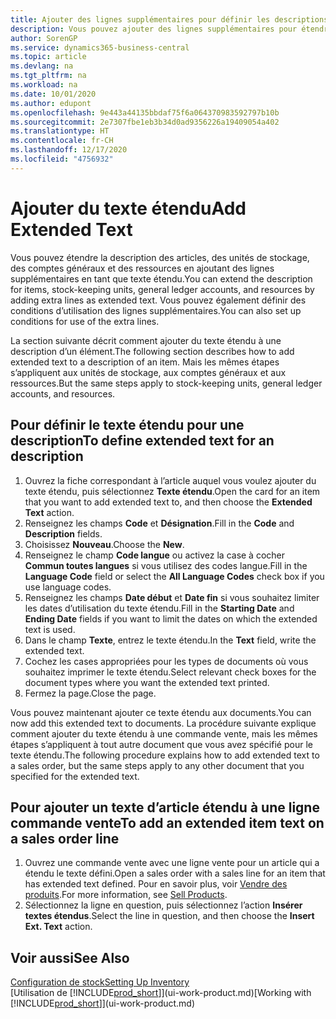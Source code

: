 ```yaml
---
title: Ajouter des lignes supplémentaires pour définir les descriptions étendues
description: Vous pouvez ajouter des lignes supplémentaires pour étendre le texte standard qui décrit un article, un compte général et d’autres données.
author: SorenGP
ms.service: dynamics365-business-central
ms.topic: article
ms.devlang: na
ms.tgt_pltfrm: na
ms.workload: na
ms.date: 10/01/2020
ms.author: edupont
ms.openlocfilehash: 9e443a44135bbdaf75f6a064370983592797b10b
ms.sourcegitcommit: 2e7307fbe1eb3b34d0ad9356226a19409054a402
ms.translationtype: HT
ms.contentlocale: fr-CH
ms.lasthandoff: 12/17/2020
ms.locfileid: "4756932"
---
```

# <a name="add-extended-text"></a><span data-ttu-id="5b895-103">Ajouter du texte étendu</span><span class="sxs-lookup"><span data-stu-id="5b895-103">Add Extended Text</span></span>

<span data-ttu-id="5b895-104">Vous pouvez étendre la description des articles, des unités de stockage, des comptes généraux et des ressources en ajoutant des lignes supplémentaires en tant que texte étendu.</span><span class="sxs-lookup"><span data-stu-id="5b895-104">You can extend the description for items, stock-keeping units, general ledger accounts, and resources by adding extra lines as extended text.</span></span> <span data-ttu-id="5b895-105">Vous pouvez également définir des conditions d’utilisation des lignes supplémentaires.</span><span class="sxs-lookup"><span data-stu-id="5b895-105">You can also set up conditions for use of the extra lines.</span></span>  

<span data-ttu-id="5b895-106">La section suivante décrit comment ajouter du texte étendu à une description d’un élément.</span><span class="sxs-lookup"><span data-stu-id="5b895-106">The following section describes how to add extended text to a description of an item.</span></span> <span data-ttu-id="5b895-107">Mais les mêmes étapes s’appliquent aux unités de stockage, aux comptes généraux et aux ressources.</span><span class="sxs-lookup"><span data-stu-id="5b895-107">But the same steps apply to stock-keeping units, general ledger accounts, and resources.</span></span>  

## <a name="to-define-extended-text-for-an-description"></a><span data-ttu-id="5b895-108">Pour définir le texte étendu pour une description</span><span class="sxs-lookup"><span data-stu-id="5b895-108">To define extended text for an description</span></span>

1. <span data-ttu-id="5b895-109">Ouvrez la fiche correspondant à l’article auquel vous voulez ajouter du texte étendu, puis sélectionnez **Texte étendu**.</span><span class="sxs-lookup"><span data-stu-id="5b895-109">Open the card for an item that you want to add extended text to, and then choose the **Extended Text** action.</span></span>
2. <span data-ttu-id="5b895-110">Renseignez les champs **Code** et **Désignation**.</span><span class="sxs-lookup"><span data-stu-id="5b895-110">Fill in the **Code** and **Description** fields.</span></span>
3. <span data-ttu-id="5b895-111">Choisissez **Nouveau**.</span><span class="sxs-lookup"><span data-stu-id="5b895-111">Choose the **New**.</span></span>
4. <span data-ttu-id="5b895-112">Renseignez le champ **Code langue** ou activez la case à cocher **Commun toutes langues** si vous utilisez des codes langue.</span><span class="sxs-lookup"><span data-stu-id="5b895-112">Fill in the **Language Code** field or select the **All Language Codes** check box if you use language codes.</span></span>
5. <span data-ttu-id="5b895-113">Renseignez les champs **Date début** et **Date fin** si vous souhaitez limiter les dates d’utilisation du texte étendu.</span><span class="sxs-lookup"><span data-stu-id="5b895-113">Fill in the **Starting Date** and **Ending Date** fields if you want to limit the dates on which the extended text is used.</span></span>
6. <span data-ttu-id="5b895-114">Dans le champ **Texte**, entrez le texte étendu.</span><span class="sxs-lookup"><span data-stu-id="5b895-114">In the **Text** field, write the extended text.</span></span>
7. <span data-ttu-id="5b895-115">Cochez les cases appropriées pour les types de documents où vous souhaitez imprimer le texte étendu.</span><span class="sxs-lookup"><span data-stu-id="5b895-115">Select relevant check boxes for the document types where you want the extended text printed.</span></span>
8. <span data-ttu-id="5b895-116">Fermez la page.</span><span class="sxs-lookup"><span data-stu-id="5b895-116">Close the page.</span></span>

<span data-ttu-id="5b895-117">Vous pouvez maintenant ajouter ce texte étendu aux documents.</span><span class="sxs-lookup"><span data-stu-id="5b895-117">You can now add this extended text to documents.</span></span> <span data-ttu-id="5b895-118">La procédure suivante explique comment ajouter du texte étendu à une commande vente, mais les mêmes étapes s’appliquent à tout autre document que vous avez spécifié pour le texte étendu.</span><span class="sxs-lookup"><span data-stu-id="5b895-118">The following procedure explains how to add extended text to a sales order, but the same steps apply to any other document that you specified for the extended text.</span></span>  

## <a name="to-add-an-extended-item-text-on-a-sales-order-line"></a><span data-ttu-id="5b895-119">Pour ajouter un texte d’article étendu à une ligne commande vente</span><span class="sxs-lookup"><span data-stu-id="5b895-119">To add an extended item text on a sales order line</span></span>

1. <span data-ttu-id="5b895-120">Ouvrez une commande vente avec une ligne vente pour un article qui a étendu le texte défini.</span><span class="sxs-lookup"><span data-stu-id="5b895-120">Open a sales order with a sales line for an item that has extended text defined.</span></span> <span data-ttu-id="5b895-121">Pour en savoir plus, voir [Vendre des produits](sales-how-sell-products.md).</span><span class="sxs-lookup"><span data-stu-id="5b895-121">For more information, see [Sell Products](sales-how-sell-products.md).</span></span>
2. <span data-ttu-id="5b895-122">Sélectionnez la ligne en question, puis sélectionnez l’action **Insérer textes étendus**.</span><span class="sxs-lookup"><span data-stu-id="5b895-122">Select the line in question, and then choose the **Insert Ext. Text** action.</span></span>

## <a name="see-also"></a><span data-ttu-id="5b895-123">Voir aussi</span><span class="sxs-lookup"><span data-stu-id="5b895-123">See Also</span></span>

[<span data-ttu-id="5b895-124">Configuration de stock</span><span class="sxs-lookup"><span data-stu-id="5b895-124">Setting Up Inventory</span></span>](inventory-setup-inventory.md)  
<span data-ttu-id="5b895-125">[Utilisation de [!INCLUDE[prod_short](includes/prod_short.md)]](ui-work-product.md)</span><span class="sxs-lookup"><span data-stu-id="5b895-125">[Working with [!INCLUDE[prod_short](includes/prod_short.md)]](ui-work-product.md)</span></span>

